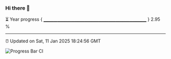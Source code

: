 ### Hi there 👋

⏳ Year progress { ▁▁▁▁▁▁▁▁▁▁▁▁▁▁▁▁▁▁▁▁▁▁▁▁▁▁▁▁▁▁ } 2.95 %

---

⏰ Updated on Sat, 11 Jan 2025 18:24:56 GMT

![Progress Bar CI](https://github.com/liununu/liununu/workflows/Progress%20Bar%20CI/badge.svg)
